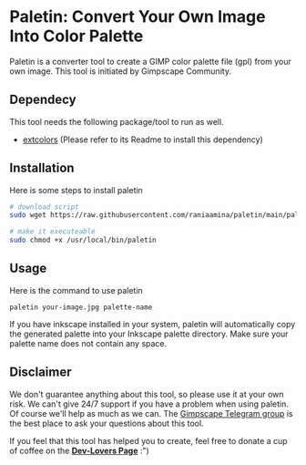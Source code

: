 # Paletin: Convert Your Own Image Into Color Palette

Paletin is a converter tool to create a GIMP color palette file (gpl) from your own image. This tool is initiated by Gimpscape Community. 



## Dependecy

This tool needs the following package/tool to run as well.

- [extcolors](https://github.com/CairX/extract-colors-py/) (Please refer to its Readme to install this dependency)



## Installation

Here is some steps to install paletin

```bash
# download script
sudo wget https://raw.githubusercontent.com/raniaamina/paletin/main/paletin -P /usr/local/bin/

# make it executeable
sudo chmod +x /usr/local/bin/paletin


```



## Usage

Here is the command to use paletin

`paletin your-image.jpg palette-name`

If you have inkscape installed in your system, paletin will automatically copy the generated palette into your Inkscape palette directory. Make sure your palette name does not contain any space.



## Disclaimer

We don't guarantee anything about this tool, so please use it at your own risk. We can't give 24/7 support if you have a problem when using paletin. Of course we'll help as much as we can. The [Gimpscape Telegram group](https://t.me/gimpscape) is the best place to ask your questions about this tool.

If you feel that this tool has helped you to create, feel free to donate a cup of coffee on the [**Dev-Lovers Page**](https://devlovers.netlify.com/) :")
